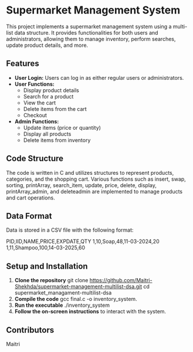 # Supermarket Management System

This project implements a supermarket management system using a multi-list data structure. It provides functionalities for both users and administrators, allowing them to manage inventory, perform searches, update product details, and more.

## Features

- **User Login:** Users can log in as either regular users or administrators.
- **User Functions:**
  - Display product details
  - Search for a product
  - View the cart
  - Delete items from the cart
  - Checkout
- **Admin Functions:**
  - Update items (price or quantity)
  - Display all products
  - Delete items from inventory

## Code Structure

The code is written in C and utilizes structures to represent products, categories, and the shopping cart. Various functions such as insert, swap, sorting, printArray, search_item, update, price, delete, display, printArray_admin, and deleteadmin are implemented to manage products and cart operations.

## Data Format

Data is stored in a CSV file with the following format:

PID,IID,NAME,PRICE,EXPDATE,QTY
1,10,Soap,48,11-03-2024,20
1,11,Shampoo,100,14-03-2025,60


## Setup and Installation

1. **Clone the repository** git clone https://github.com/Maitri-Shekhda/supermarket-management-multilist-dsa.git
cd supermarket_managament-multilist-dsa
2. **Compile the code** gcc final.c -o inventory_system.
3. **Run the executable** ./inventory_system
4. **Follow the on-screen instructions** to interact with the system.

## Contributors

Maitri
